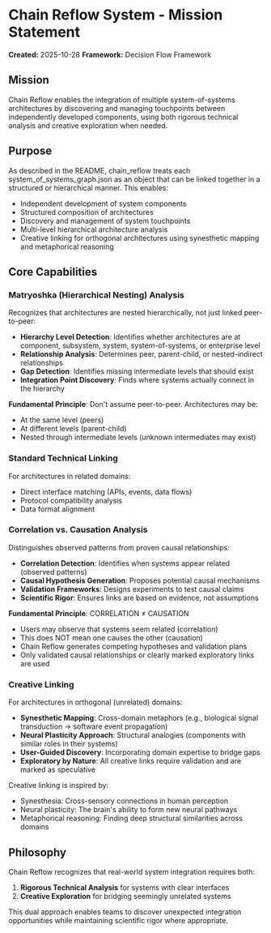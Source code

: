 # Chain Reflow System - Mission Statement

**Created:** 2025-10-28
**Framework:** Decision Flow Framework

## Mission

Chain Reflow enables the integration of multiple system-of-systems architectures by discovering and managing touchpoints between independently developed components, using both rigorous technical analysis and creative exploration when needed.

## Purpose

As described in the README, chain_reflow treats each system_of_systems_graph.json as an object that can be linked together in a structured or hierarchical manner. This enables:

- Independent development of system components
- Structured composition of architectures
- Discovery and management of system touchpoints
- Multi-level hierarchical architecture analysis
- Creative linking for orthogonal architectures using synesthetic mapping and metaphorical reasoning

## Core Capabilities

### Matryoshka (Hierarchical Nesting) Analysis
Recognizes that architectures are nested hierarchically, not just linked peer-to-peer:
- **Hierarchy Level Detection**: Identifies whether architectures are at component, subsystem, system, system-of-systems, or enterprise level
- **Relationship Analysis**: Determines peer, parent-child, or nested-indirect relationships
- **Gap Detection**: Identifies missing intermediate levels that should exist
- **Integration Point Discovery**: Finds where systems actually connect in the hierarchy

**Fundamental Principle**: Don't assume peer-to-peer. Architectures may be:
- At the same level (peers)
- At different levels (parent-child)
- Nested through intermediate levels (unknown intermediates may exist)

### Standard Technical Linking
For architectures in related domains:
- Direct interface matching (APIs, events, data flows)
- Protocol compatibility analysis
- Data format alignment

### Correlation vs. Causation Analysis
Distinguishes observed patterns from proven causal relationships:
- **Correlation Detection**: Identifies when systems appear related (observed patterns)
- **Causal Hypothesis Generation**: Proposes potential causal mechanisms
- **Validation Frameworks**: Designs experiments to test causal claims
- **Scientific Rigor**: Ensures links are based on evidence, not assumptions

**Fundamental Principle**: CORRELATION ≠ CAUSATION
- Users may observe that systems seem related (correlation)
- This does NOT mean one causes the other (causation)
- Chain Reflow generates competing hypotheses and validation plans
- Only validated causal relationships or clearly marked exploratory links are used

### Creative Linking
For architectures in orthogonal (unrelated) domains:
- **Synesthetic Mapping**: Cross-domain metaphors (e.g., biological signal transduction → software event propagation)
- **Neural Plasticity Approach**: Structural analogies (components with similar roles in their systems)
- **User-Guided Discovery**: Incorporating domain expertise to bridge gaps
- **Exploratory by Nature**: All creative links require validation and are marked as speculative

Creative linking is inspired by:
- Synesthesia: Cross-sensory connections in human perception
- Neural plasticity: The brain's ability to form new neural pathways
- Metaphorical reasoning: Finding deep structural similarities across domains

## Philosophy

Chain Reflow recognizes that real-world system integration requires both:
1. **Rigorous Technical Analysis** for systems with clear interfaces
2. **Creative Exploration** for bridging seemingly unrelated systems

This dual approach enables teams to discover unexpected integration opportunities while maintaining scientific rigor where appropriate.
